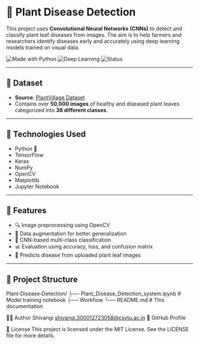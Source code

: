 # 🌿 Plant Disease Detection

This project uses **Convolutional Neural Networks (CNNs)** to detect and classify plant leaf diseases from images. The aim is to help farmers and researchers identify diseases early and accurately using deep learning models trained on visual data.

![Made with Python](https://img.shields.io/badge/Made%20with-Python-blue)
![Deep Learning](https://img.shields.io/badge/Deep%20Learning-TensorFlow%2FKeras-red)
![Status](https://img.shields.io/badge/Status-Completed-brightgreen)

---

## 📁 Dataset

- **Source**: [PlantVillage Dataset](https://www.kaggle.com/emmarex/plantdisease)
- Contains over **50,000 images** of healthy and diseased plant leaves categorized into **38 different classes**.

---

## 🧠 Technologies Used

- Python 🐍  
- TensorFlow  
- Keras  
- NumPy  
- OpenCV  
- Matplotlib  
- Jupyter Notebook  

---

## 📌 Features

- 🔍 Image preprocessing using OpenCV  
- 🔄 Data augmentation for better generalization  
- 🧠 CNN-based multi-class classification  
- 📊 Evaluation using accuracy, loss, and confusion matrix  
- 🌱 Predicts disease from uploaded plant leaf images  

---

## 📂 Project Structure
Plant‑Disease‑Detection/
├── Plant_Disease_Detection_system.ipynb # Model training notebook
├── Workfiow
└── README.md # This documentation

👩‍💻 Author
Shivangi
  shivangi.300012723058@csvtu.ac.in
🔗 GitHub Profile

📄 License
This project is licensed under the MIT License. See the LICENSE file for more details.

